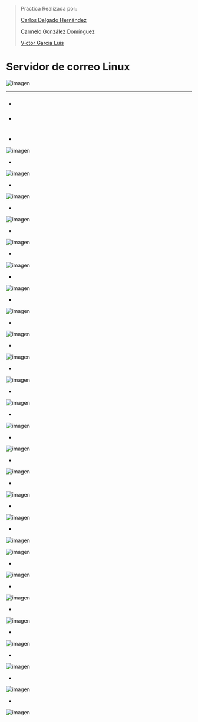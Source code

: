 ﻿
>Práctica Realizada por:
>
>[Carlos Delgado Hernández](https://github.com/carlsjdh)
>
>[Carmelo González Domínguez](https://github.com/SilverGG)
>
>[Víctor García Luis](https://github.com/victorvgl)


# Servidor de correo Linux

![imagen](./img/portada.jpg)

---

### [](#1)

+

### [](#2)

+


# <a name="1"></a>

+

![imagen](./img/001.png)

+

![imagen](./img/002.png)

+

![imagen](./img/003.png)

+

![imagen](./img/004.png)

+

![imagen](./img/005.png)

+

![imagen](./img/006.png)

+

![imagen](./img/007.png)

+

![imagen](./img/008.png)

+

![imagen](./img/009.png)

+

![imagen](./img/010.png)

+

![imagen](./img/011.png)

+

![imagen](./img/012.png)

+

![imagen](./img/013.png)

+

![imagen](./img/014.png)

+

![imagen](./img/015.png)

+

![imagen](./img/016.png)

+

![imagen](./img/017.png)

+

![imagen](./img/018.png)



![imagen](./img/019.png)

+

![imagen](./img/020.png)

+

![imagen](./img/021.png)

+

![imagen](./img/022.png)

+

![imagen](./img/023.png)

+

![imagen](./img/024.png)

+

![imagen](./img/025.png)

+

![imagen](./img/026.png)
